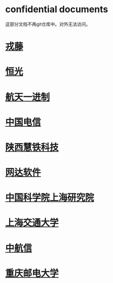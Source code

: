 confidential documents
=======================
这部分文档不再git仓库中。对外无法访问。

# [戎藤](bs/confidential_nic_rongteng.md)
# [恒光](bs/confidential_nic_hengguang.md)
# [航天一进制](bs/confidential_hangtianyizhijin.md)
# [中国电信](bs/confidential_中国电信ceph测试问题总结.md)
# [陕西慧铁科技](bs/confidential_陕西慧铁科技.md)
# [网达软件](ffmpeg.md)
# [中国科学院上海研究院](bs/confidential_中国科学院上海研究院.md)
# [上海交通大学](bs/confidential_上海交通大学.md)
# [中航信](bs/confidential_中航信.md)
# [重庆邮电大学](bs/confidential_重庆邮电大学.md)